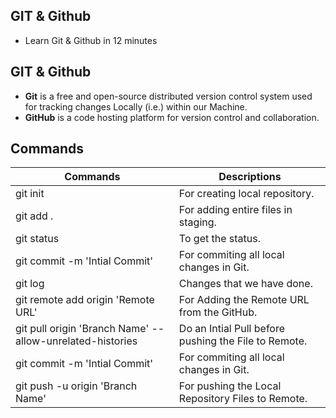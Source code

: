 ## GIT & Github

- Learn Git & Github in 12 minutes

## GIT & Github

- __Git__ is a free and open-source distributed version control system used for tracking changes Locally (i.e.) within our Machine.
- __GitHub__ is a code hosting platform for version control and collaboration.

## Commands

| Commands	 | Descriptions |
| --------	 | ------------ |  
| git init	| For creating local repository. |
| git add .	| For adding entire files in staging. |
| git status	| To get the status. |
| git commit -m 'Intial Commit'	| For commiting all local changes in Git. |
| git log	| Changes that we have done. |
| git remote add origin 'Remote URL'	| For Adding the Remote URL from the GitHub. |
| git pull origin 'Branch Name' --allow-unrelated-histories	| Do an Intial Pull before pushing the File to Remote. |
| git commit -m 'Intial Commit'	| For commiting all local changes in Git. |
| git push -u origin 'Branch Name' | For pushing the Local Repository Files to Remote. |
